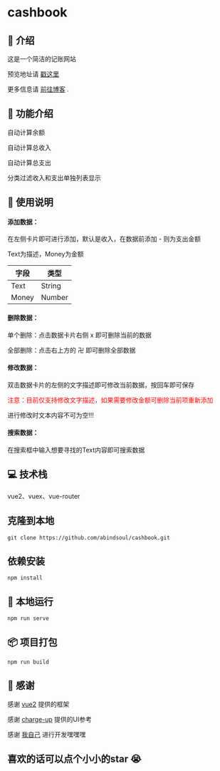 # cashbook

## 🙌 介绍

这是一个简洁的记账网站

预览地址请 [戳这里](https://www.okxdm.com/static/fys/Cashbook/#/billings)

更多信息请 [前往博客](https://afreesoul.top/index.php/archives/120/) .

## 📖 功能介绍


自动计算余额

自动计算总收入

自动计算总支出

分类过滤收入和支出单独列表显示

## 📖 使用说明

#### 添加数据：

在左侧卡片即可进行添加，默认是收入，在数据前添加 - 则为支出金额

Text为描述，Money为金额

| 字段      | 类型          |
| ----------- | ----------- |
| Text       | String      |
| Money      | Number      |

#### 删除数据：

单个删除：点击数据卡片右侧 x 即可删除当前的数据

全部删除：点击右上方的 卍 即可删除全部数据

#### 修改数据：

双击数据卡片的左侧的文字描述即可修改当前数据，按回车即可保存

<font color=red> 注意：目前仅支持修改文字描述，如果需要修改金额可删除当前项重新添加</font>

进行修改时文本内容不可为空!!!


#### 搜索数据：

在搜索框中输入想要寻找的Text内容即可搜索数据

## 💻 技术栈

vue2、vuex、vue-router

## 克隆到本地

```
git clone https://github.com/abindsoul/cashbook.git
```
## 依赖安装

```
npm install
```


## 🔨 本地运行

```
npm run serve
```

## 📦 项目打包

```
npm run build
```

## 🤝 感谢

感谢 [vue2](https://v2.cn.vuejs.org/v2/api/) 提供的框架

感谢 [charge-up](https://github.com/cuixiaorui/charge-up) 提供的UI参考

感谢 [我自己](https://www.afreesoul.top/) 进行开发嘿嘿嘿

##  喜欢的话可以点个小小的star 😭
